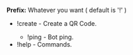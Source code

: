 **Prefix:** Whatever you want ( default is '!' )


- !create <url> - Create a QR Code.
  - !ping - Bot ping.
- !help - Commands.
